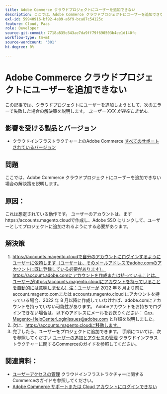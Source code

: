 ```yaml
---
title: Adobe Commerce クラウドプロジェクトにユーザーを追加できない
description: ここでは、Adobe Commerce クラウドプロジェクトにユーザーを追加できない場合の解決策を説明します。
exl-id: 59940916-bf92-4e89-a6f9-bca87c54125c
feature: Cloud, Paas
role: Developer
source-git-commit: 7718a835e343ae7da9ff79f690503b4ee1d140fc
workflow-type: tm+mt
source-wordcount: '301'
ht-degree: 0%

---
```


# Adobe Commerce クラウドプロジェクトにユーザーを追加できない

この記事では、クラウドプロジェクトにユーザーを追加しようとして、次のエラーで失敗した場合の解決策を説明します。 *ユーザー XXX が存在しません*.

## 影響を受ける製品とバージョン

* クラウドインフラストラクチャー上のAdobe Commerce [すべてのサポートされているバージョン](https://magento.com/sites/default/files/magento-software-lifecycle-policy.pdf)

## 問題

ここでは、Adobe Commerce クラウドプロジェクトにユーザーを追加できない場合の解決策を説明します。

## 原因：

これは想定されている動作です。 ユーザーのアカウントは、まずhttps://accounts.magento.cloudで作成し、Adobe SSO にリンクして、ユーザーとしてプロジェクトに追加されるようにする必要があります。

## 解決策

1. https://accounts.magento.cloudで自分のアカウントにログインするようにユーザーに依頼します（ユーザーは、そのメールアドレスでadobe.comのアカウントに既に登録している必要があります）。 https://account.adobe.comにアカウントを作成または持っていることは、ユーザーがhttps://accounts.magento.cloudにアカウントを持っていることを自動的には意味しません）注：ユーザーが 2022 年 8 月より前にaccount.magento.comまたは accounts.magento.cloud にアカウントを持っている場合、2022 年 8 月以降に作成していなければ、adobe.comにアカウントを持っていない可能性があります。 Adobeアカウントをお持ちでログインできない場合は、以下のアドレスにメールをお送りください： [Grp-Magento-HelpCenterLoginIssues@adobe.com](mailto:Grp-Magento-HelpCenterLoginIssues@adobe.com) と詳細を説明しました。
1. 次に、https://accounts.magento.cloudに移動します。
1. 完了したら、ユーザーをプロジェクトに追加できます。 手順については、次を参照してください [ユーザーの追加とアクセスの管理](https://experienceleague.adobe.com/docs/commerce-cloud-service/user-guide/project/user-access.html#add-users-and-manage-access) クラウドインフラストラクチャーに関するCommerceのガイドを参照してください。

## 関連資料：

* [ユーザーアクセスの管理](https://experienceleague.adobe.com/docs/commerce-cloud-service/user-guide/project/user-access.html) クラウドインフラストラクチャーに関するCommerceのガイドを参照してください。
* [Adobe Commerce サポートまたは Cloud アカウントにログインできない](https://experienceleague.adobe.com/docs/commerce-knowledge-base/kb/troubleshooting/miscellaneous/unable-to-log-in-to-support-or-cloud-project.html)
